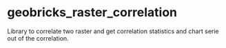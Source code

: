 geobricks_raster_correlation
============================

Library to correlate two raster and get correlation statistics and chart serie out of the correlation.
